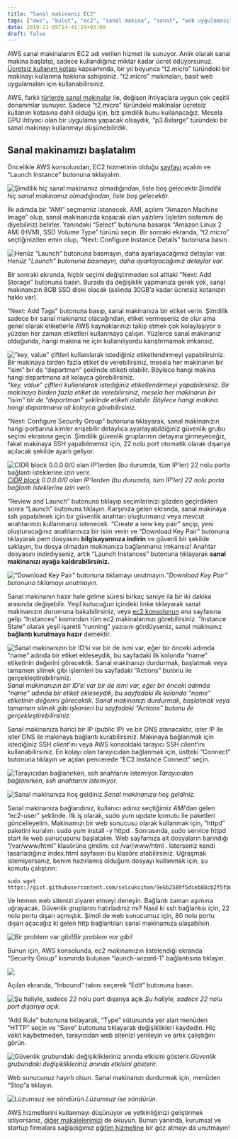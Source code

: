 ```yaml
---
title: "Sanal makinanız EC2"
tags: ["aws", "bulut", "ec2", "sanal makina", "sanal", "web uygulaması", "sunucu", "server", "ssh", "ami", "t2.micro", "ücretsiz"]
date: 2019-11-05T14:41:29+03:00
draft: false
---
```


AWS sanal makinalarını EC2 adı verilen hizmet ile sunuyor. Anlık olarak sanal makina başlatıp, sadece kullandığınız miktar kadar ücret ödüyorsunuz. [Ücretsiz kullanım kotası](https://aws.amazon.com/tr/free/?all-free-tier.sort-by=item.additionalFields.SortRank&all-free-tier.sort-order=asc) kapsamında, bir yıl boyunca “t2.micro” türündeki bir makinayı kullanma hakkına sahipsiniz. "t2.micro" makinaları, basit web uygulamaları için kullanabilirsiniz.

AWS, farklı [türlerde sanal makinalar](https://aws.amazon.com/tr/ec2/instance-types/) ile, değişen ihtiyaçlara uygun çok çeşitli donanımlar sunuyor. Sadece “t2.micro” türündeki makinalar ücretsiz kullanım kotasına dahil olduğu için, biz şimdilik bunu kullanacağız. Mesela GPU ihtiyacı olan bir uygulama yapacak olsaydık, “p3.8xlarge” türündeki bir sanal makinayı kullanmayı düşünebilirdik.

## Sanal makinamızı başlatalım

Öncelikle AWS konsolundan, EC2 hizmetinin olduğu [sayfayı](https://eu-west-1.console.aws.amazon.com/ec2/home?region=eu-west-1#Instances:sort=instanceId) açalım ve “Launch Instance” butonuna tıklayalım.

![Şimdilik hiç sanal makinamız olmadığından, liste boş gelecektir.](https://cdn-images-1.medium.com/max/2544/1*pxf-igScAeKmVFLgJUsnhw.png)*Şimdilik hiç sanal makinamız olmadığından, liste boş gelecektir.*

İlk adımda bir “AMI” seçmemiz istenecek. AMI, açılımı “Amazon Machine Image” olup, sanal makinanızda koşacak olan yazılımı (işletim sistemini de diyebiliriz) belirler. Yanındaki “Select” butonuna basarak “Amazon Linux 2 AMI (HVM), SSD Volume Type” türünü seçin. Bir sonraki ekranda, “t2.micro” seçtiğinizden emin olup, “Next: Configure Instance Details” butonuna basın.

![Henüz “Launch” butonuna basmayın, daha ayarlayacağımız detaylar var.](https://cdn-images-1.medium.com/max/2528/1*JaVPyuKB6qOzr8J_43_L6g.png)*Henüz “Launch” butonuna basmayın, daha ayarlayacağımız detaylar var.*

Bir sonraki ekranda, hiçbir seçimi değiştirmeden sol alttaki “Next: Add Storage” butonuna basın. Burada da değişiklik yapmanıza gerek yok, sanal makinanızın 8GB SSD diski olacak (aslında 30GB’a kadar ücretsiz kotanızın hakkı var).

“Next: Add Tags” butonuna basıp, sanal makinanıza bir etiket verin. Şimdilik sadece bir sanal makinanız olacağından, etiket vermeseniz de olur ama genel olarak etiketlerle AWS kaynaklarınızı takip etmek çok kolaylaşıyor o yüzden her zaman etiketleri kullanmaya çalışın. Yüzlerce sanal makinanız olduğunda, hangi makina ne için kullanılıyordu karıştırmamak imkansız.

![“key, value” çiftleri kullanılarak istediğiniz etiketlendirmeyi yapabilirsiniz. Bir makinaya birden fazla etiket de verebilirsiniz, mesela her makinanın bir “isim” bir de “departman” şeklinde etiketi olabilir. Böylece hangi makina hangi departmana ait kolayca görebilirsiniz.](https://cdn-images-1.medium.com/max/2514/1*xz2tFlEPWRvtEYPen4rJoA.png)*“key, value” çiftleri kullanılarak istediğiniz etiketlendirmeyi yapabilirsiniz. Bir makinaya birden fazla etiket de verebilirsiniz, mesela her makinanın bir “isim” bir de “departman” şeklinde etiketi olabilir. Böylece hangi makina hangi departmana ait kolayca görebilirsiniz.*

“Next: Configure Security Group” butonuna tıklayarak, sanal makinanızın hangi portlarına kimler erişebilir detaylıca ayarlayabildiğiniz güvenlik grubu seçimi ekranına geçin. Şimdilik güvenlik gruplarının detayına girmeyeceğiz, fakat makinaya SSH yapabilmemiz için, 22 nolu port otomatik olarak dışarıya açılacak şekilde ayarlı geliyor.

![[CIDR block](http://cidr.xyz/) 0.0.0.0/0 olan IP’lerden (bu durumda, tüm IP’ler) 22 nolu porta bağlantı isteklerine izin verir.](https://cdn-images-1.medium.com/max/2520/1*jTx3QySKhwviZ19Qlayu2w.png)*[CIDR block](http://cidr.xyz/) 0.0.0.0/0 olan IP’lerden (bu durumda, tüm IP’ler) 22 nolu porta bağlantı isteklerine izin verir.*

“Review and Launch” butonuna tıklayıp seçimlerinizi gözden geçirdikten sonra “Launch” butonuna tıklayın. Karşınıza gelen ekranda, sanal makinaya ssh yapabilmek için bir güvenlik anahtarı oluşturmanız veya mevcut anahtarınızı kullanmanız istenecek. “Create a new key pair” seçip, yeni oluşturacağınız anahtarınıza bir isim verin ve “Download Key Pair” butonuna tıklayarak pem dosyasını **bilgisayarınıza indirin** ve güvenli bir şekilde saklayın, bu dosya olmadan makinanıza bağlanmanız imkansız! Anahtar dosyasını indirdiyseniz, artık “Launch Instances” butonuna tıklayarak **sanal makinanızı ayağa kaldırabilirsiniz.**

![“Download Key Pair” butonuna tıklamayı unutmayın.](https://cdn-images-1.medium.com/max/2000/1*C7kTB8G9sJ_4YuEi7d6qVw.png)*“Download Key Pair” butonuna tıklamayı unutmayın.*

Sanal makinanın hazır hale gelme süresi birkaç saniye ila bir iki dakika arasında değişebilir. Yeşil kutucuğun içindeki linke tıklayarak sanal makinanızın durumuna bakabilirsiniz, veya [ec2 konsolunun](https://eu-west-1.console.aws.amazon.com/ec2/home?region=eu-west-1#Instances:sort=instanceState) ana sayfasına gelip “Instances” kısmından tüm ec2 makinalarınızı görebilirsiniz. “Instance State” olarak yeşil işaretli “running” yazısını gördüyseniz, sanal makinanız **bağlantı kurulmaya hazır** demektir.

![Sanal makinanızın bir ID’si var bir de ismi var, eğer bir önceki adımda “name” adında bir etiket ekleseydik, bu sayfadaki ilk kolonda “name” etiketinin değerini görecektik. Sanal makinanızı durdurmak, başlatmak veya tamamen silmek gibi işlemleri bu sayfadaki “Actions” butonu ile gerçekleştirebilirsiniz.](https://cdn-images-1.medium.com/max/2526/1*VneBgeBVDz4VlvF1C5K5bQ.png)*Sanal makinanızın bir ID’si var bir de ismi var, eğer bir önceki adımda “name” adında bir etiket ekleseydik, bu sayfadaki ilk kolonda “name” etiketinin değerini görecektik. Sanal makinanızı durdurmak, başlatmak veya tamamen silmek gibi işlemleri bu sayfadaki “Actions” butonu ile gerçekleştirebilirsiniz.*

Sanal makinanıza harici bir IP (public IP) ve bir DNS atanacaktır, ister IP ile ister DNS ile makinaya bağlantı kurabilirsiniz. Makinaya bağlanmak için istediğiniz SSH *client*’ını veya AWS konsoldaki tarayıcı SSH *client*’ını kullanabilirsiniz. En kolayı olan tarayıcıdan bağlanmak için, üstteki “Connect” butonuna tıklayın ve açılan pencerede “EC2 Instance Connect” seçin.

![Tarayıcıdan bağlanırken, ssh anahtarını istemiyor.](https://cdn-images-1.medium.com/max/2000/1*SH9Cwno0TtZQeMgHY__mqw.png)*Tarayıcıdan bağlanırken, ssh anahtarını istemiyor.*

![Sanal makinanıza hoş geldiniz.](https://cdn-images-1.medium.com/max/2000/1*4FpfvLZB-oyOXcVcM2C45Q.png)*Sanal makinanıza hoş geldiniz.*

Sanal makinanıza bağlandınız, kullanıcı adınız seçtiğimiz *AMI*’dan gelen “ec2-user” şeklinde. İlk iş olarak, sudo yum update komutu ile paketleri güncelleyelim. Makinamızı bir web sunucusu olarak kullanmak için, “httpd” paketini kuralım: sudo yum install -y httpd . Sonrasında, sudo service httpd start ile web sunucusunu başlatalım. Web sayfamıza ait dosyaların barındığı “/var/www/html” klasörüne girelim: cd /var/www/html . İsterseniz kendi tasarladığınız index.html sayfasını bu klasöre atabilirsiniz. Uğraşmak istemiyorsanız, benim hazırlamış olduğum dosyayı kullanmak için, şu komutu çalıştırın:

```
sudo wget https://gist.githubusercontent.com/selcukcihan/9e6b2589f5dceb88cb2f5fb0558e4fde/raw/c0619c3add90f2ad644d1ecab99d6373966ce04f/index.html
```

Ve hemen web sitenizi ziyaret etmeyi deneyin. Bağlantı zaman aşımına uğrayacak. Güvenlik gruplarını hatırladınız mı? Nasıl ki ssh bağlantısı için, 22 nolu portu dışarı açmıştık. Şimdi de web sunucumuz için, 80 nolu portu dışarı açacağız ki gelen http bağlantıları sanal makinamıza ulaşabilsin.

![Bir problem var gibi!](https://cdn-images-1.medium.com/max/2530/1*LWH1qDJ4OJ_JSfRtok_OBw.png)*Bir problem var gibi!*

Bunun için, AWS konsolunda, ec2 makinamızın listelendiği ekranda “Security Group” kısmında bulunan “launch-wizard-1” bağlantısına tıklayın.

![](https://cdn-images-1.medium.com/max/2118/1*tXjw_QmKBWye8WP6YFyREg.png)

Açılan ekranda, “Inbound” tabını seçerek “Edit” butonuna basın.

![Şu haliyle, sadece 22 nolu port dışarıya açık.](https://cdn-images-1.medium.com/max/2116/1*rlOfruZijggxtyemYQRmSA.png)*Şu haliyle, sadece 22 nolu port dışarıya açık.*

“Add Rule” butonuna tıklayarak, “Type” sütununda yer alan menüden “HTTP” seçin ve “Save” butonuna tıklayarak değişiklikleri kaydedin. Hiç vakit kaybetmeden, tarayıcıdan web sitenizi yenileyin ve artık çalıştığını görün.

![Güvenlik grubundaki değişiklikleriniz anında etkisini gösterir.](https://cdn-images-1.medium.com/max/2536/1*pwF3VTuZbONOAAs5SjYCSA.png)*Güvenlik grubundaki değişiklikleriniz anında etkisini gösterir.*

Web sunucunuz hayırlı olsun. Sanal makinanızı durdurmak için, menüden “Stop”a tıklayın.

![Lüzumsuz ise söndürün.](https://cdn-images-1.medium.com/max/2532/1*bVIHgEFbGearVW5MczKMRw.png)*Lüzumsuz ise söndürün.*

AWS hizmetlerini kullanmayı düşünüyor ve yetkinliğinizi geliştirmek istiyorsanız, [diğer makalelerimizi](/tags/aws) de okuyun. Bunun yanında, kurumsal ve startup firmalara sağladığımız [eğitim hizmetine](https://www.bulutla.com/) bir göz atmayı da unutmayın!
